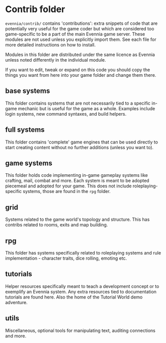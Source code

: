# Contrib folder

`evennia/contrib/` contains 'contributions': extra snippets of code that are
potentially very useful for the game coder but which are considered
too game-specific to be a part of the main Evennia game server.  These
modules are not used unless you explicitly import them. See each file
for more detailed instructions on how to install.

Modules in this folder are distributed under the same licence as
Evennia unless noted differently in the individual module.

If you want to edit, tweak or expand on this code you should copy the
things you want from here into your game folder and change them there.

## base systems

This folder contains systems that are not necessarily tied to a specific
in-game mechanic but is useful for the game as a whole. Examples include
login systems, new command syntaxes, and build helpers.

## full systems

This folder contains 'complete' game engines that can be used directly
to start creating content without no further additions (unless you want to).

## game systems

This folder holds code implementing in-game gameplay systems like
crafting, mail, combat and more. Each system is meant to be adopted
piecemeal and adopted for your game. This does not include
roleplaying-specific systems, those are found in the `rpg` folder.

## grid

Systems related to the game world's topology and structure. This has
contribs related to rooms, exits and map building.

## rpg

This folder has systems specifically related to roleplaying systems
and rule implementation - character traits, dice rolling, emoting etc.

## tutorials

Helper resources specifically meant to teach a development concept or
to exemplify an Evennia system. Any extra resources tied to documentation
tutorials are found here. Also the home of the Tutorial World demo adventure.

## utils

Miscellaneous, optional tools for manipulating text, auditing connections
and more.
